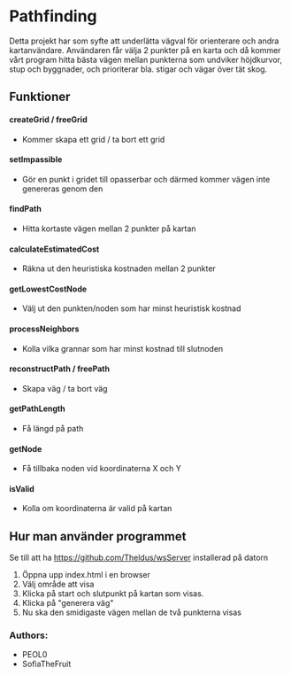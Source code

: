 # Pathfinding

Detta projekt har som syfte att underlätta vägval för orienterare och andra kartanvändare. Användaren får välja 2 punkter på en karta och då kommer vårt program hitta bästa vägen mellan punkterna som undviker höjdkurvor, stup och byggnader, och prioriterar bla. stigar och vägar över tät skog. 

## Funktioner

#### createGrid / freeGrid
- Kommer skapa ett grid / ta bort ett grid

#### setImpassible
- Gör en punkt i gridet till opasserbar och därmed kommer vägen inte genereras genom den

#### findPath
- Hitta kortaste vägen mellan 2 punkter på kartan

#### calculateEstimatedCost
- Räkna ut den heuristiska kostnaden mellan 2 punkter

#### getLowestCostNode
- Välj ut den punkten/noden som har minst heuristisk kostnad

#### processNeighbors
- Kolla vilka grannar som har minst kostnad till slutnoden

#### reconstructPath / freePath
- Skapa väg / ta bort väg

#### getPathLength
- Få längd på path

#### getNode
- Få tillbaka noden vid koordinaterna X och Y

#### isValid
- Kolla om koordinaterna är valid på kartan




## Hur man använder programmet

Se till att ha https://github.com/Theldus/wsServer installerad på datorn

1. Öppna upp index.html i en browser
2. Välj område att visa
3. Klicka på start och slutpunkt på kartan som visas. 
4. Klicka på "generera väg"
5. Nu ska den smidigaste vägen mellan de två punkterna visas




### Authors: 
- PEOL0
- SofiaTheFruit